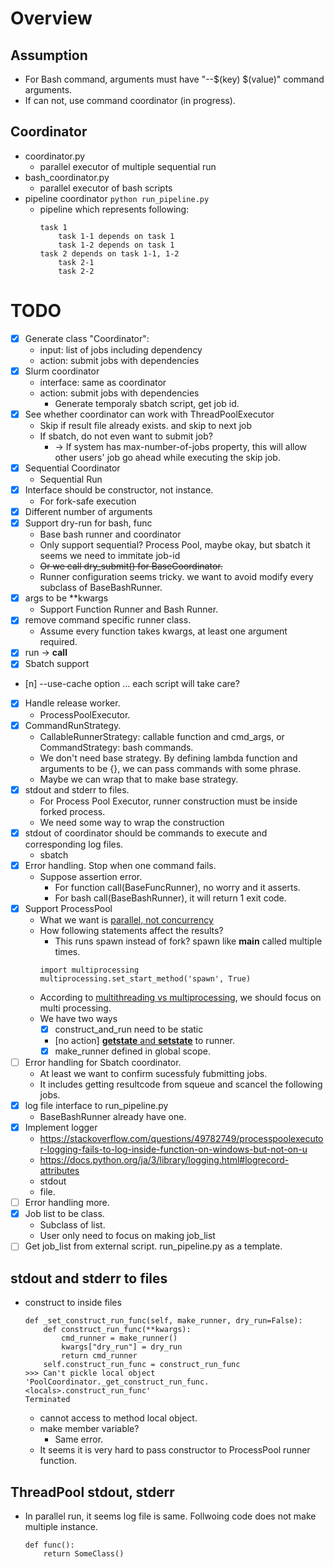 # Overview

## Assumption
- For Bash command, arguments must have "--$(key) $(value)" command arguments.
- If can not, use command coordinator (in progress).

## Coordinator
- coordinator.py
    - parallel executor of multiple sequential run
- bash_coordinator.py
    - parallel executor of bash scripts
- pipeline coordinator
    `python run_pipeline.py`
    - pipeline which represents following:
        ```
        task 1
            task 1-1 depends on task 1
            task 1-2 depends on task 1
        task 2 depends on task 1-1, 1-2
            task 2-1
            task 2-2
        ```


# TODO
- [x] Generate class "Coordinator":
    - input: list of jobs including dependency
    - action: submit jobs with dependencies
- [x] Slurm coordinator
    - interface: same as coordinator
    - action: submit jobs with dependencies
        - Generate temporaly sbatch script, get job id.
- [x] See whether coordinator can work with ThreadPoolExecutor
    - Skip if result file already exists. and skip to next job
    - If sbatch, do not even want to submit job?
        - -> If system has max-number-of-jobs property, this will allow other users' job go ahead while executing the skip job.
- [x] Sequential Coordinator
    - Sequential Run
- [x] Interface should be constructor, not instance.
    - For fork-safe execution
- [x] Different number of arguments
- [x] Support dry-run for bash, func
    - Base bash runner and coordinator
    - Only support sequential? Process Pool, maybe okay, but sbatch it seems we need to immitate job-id
    - ~~Or we call dry_submit() for BaseCoordinator.~~
    - Runner configuration seems tricky. we want to avoid modify every subclass of BaseBashRunner.
- [x] args to be **kwargs
    - Support Function Runner and Bash Runner.
- [x] remove command specific runner class.
    - Assume every function takes kwargs, at least one argument required.
- [x] run -> __call__
- [x] Sbatch support
- [n] --use-cache option ... each script will take care?
- [x] Handle release worker.
    - ProcessPoolExecutor.
- [x] CommandRunStrategy.
    - CallableRunnerStrategy: callable function and cmd_args, or CommandStrategy: bash commands.
    - We don't need base strategy. By defining lambda function and arguments to be {}, we can pass commands with some phrase.
    - Maybe we can wrap that to make base strategy.
- [x] stdout and stderr to files.
    - For Process Pool Executor, runner construction must be inside forked process.
    - We need some way to wrap the construction
- [x] stdout of coordinator should be commands to execute and corresponding log files.
    - sbatch
- [x] Error handling. Stop when one command fails.
    - Suppose assertion error.
        - For function call(BaseFuncRunner), no worry and it asserts.
        - For bash call(BaseBashRunner), it will return 1 exit code.
- [x] Support ProcessPool
    - What we want is [parallel, not concurrency](https://medium.com/contentsquare-engineering-blog/multithreading-vs-multiprocessing-in-python-ece023ad55a)
    - How following statements affect the results?
        - This runs spawn instead of fork? spawn like __main__ called multiple times.
        ```
        import multiprocessing
        multiprocessing.set_start_method('spawn', True)
        ```
    - According to [multithreading vs multiprocessing](https://medium.com/contentsquare-engineering-blog/multithreading-vs-multiprocessing-in-python-ece023ad55a), we should focus on multi processing.
    - We have two ways
        - [x] construct_and_run need to be static
        - [no action] [__getstate__ and __setstate__](https://stackoverflow.com/questions/47163820/getting-queue-objects-should-only-be-shared-between-processes-through-inheritan) to runner.
        - [x] make_runner defined in global scope.
- [ ] Error handling for Sbatch coordinator.
    - At least we want to confirm sucessfuly fubmitting jobs.
    - It includes getting resultcode from squeue and scancel the following jobs.
- [x] log file interface to run_pipeline.py
    - BaseBashRunner already have one.
- [x] Implement logger
    - https://stackoverflow.com/questions/49782749/processpoolexecutor-logging-fails-to-log-inside-function-on-windows-but-not-on-u
    - https://docs.python.org/ja/3/library/logging.html#logrecord-attributes
    - stdout
    - file.
- [ ] Error handling more.
- [x] Job list to be class.
    - Subclass of list.
    - User only need to focus on making job_list
- [ ] Get job_list from external script. run_pipeline.py as a template.

## stdout and stderr to files
- construct to inside files
    ```
    def _set_construct_run_func(self, make_runner, dry_run=False):
        def construct_run_func(**kwargs):
            cmd_runner = make_runner()
            kwargs["dry_run"] = dry_run
            return cmd_runner
        self.construct_run_func = construct_run_func
    >>> Can't pickle local object 'PoolCoordinator._get_construct_run_func.<locals>.construct_run_func'
    Terminated
    ```
    - cannot access to method local object.
    - make member variable?
        - Same error.
    - It seems it is very hard to pass constructor to ProcessPool runner function.

## ThreadPool stdout, stderr
- In parallel run, it seems log file is same. Follwoing code does not make multiple instance.
    ```
    def func():
        return SomeClass()
    ```
    